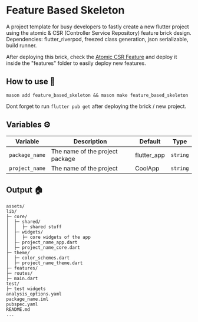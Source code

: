 # Feature Based Skeleton

A project template for busy developers to fastly create a new flutter project using
the atomic & CSR (Controller Service Repository) feature brick design. Dependencies: flutter_riverpod, freezed class generation, json serializable, build runner.

After deploying this brick, check the [Atomic CSR Feature](https://github.com/realitymolder/mason_bricks/tree/main/bricks/atomic_csr_feature) and deploy it inside the "features" folder to easily deploy new features.


## How to use 🧾

```
mason add feature_based_skeleton && mason make feature_based_skeleton
```

Dont forget to run `flutter pub get` after deploying the brick / new project.

## Variables ⚙️

| Variable               | Description                     | Default     | Type     |
| ---------------------- | ------------------------------- | ----------- | -------- |
| `package_name` | The name of the project package | flutter_app | `string` |
| `project_name`        | The name of the project         | CoolApp     | `string` |

## Output 🏠

```
assets/
lib/
├─ core/
│  ├─ shared/
│  │  ├─ shared stuff
│  ├─ widgets/
│  │  ├─ core widgets of the app
│  ├─ project_name_app.dart
│  ├─ project_name_core.dart
├─ theme/
│  ├─ color_schemes.dart
│  ├─ project_name_theme.dart
├─ features/
├─ routes/
├─ main.dart
test/
├─ test widgets
analysis_options.yaml
package_name.iml
pubspec.yaml
README.md
...

```